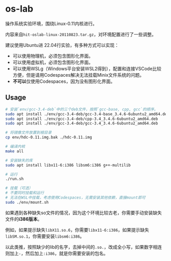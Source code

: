 # os-lab

操作系统实验环境，围绕Linux-0.11内核进行。

内容来自`hit-oslab-linux-20110823.tar.gz`，对环境配置进行了一些调整。

建议使用Ubuntu进 22.04行实验，有多种方式可以实现：

- 可以使用物理机，必须包含图形化界面。
- 可以使用虚拟机，必须包含图形化界面。
- 可以使用WSLg（Windows平台安装WSL2得到），配置和连接VSCode比较方便，但是请用Codespaces解决无法挂载Minix文件系统的问题。
- **不可以**仅使用Codespaces，因为没有图形化界面。

## Usage

```sh
# 安装`env/gcc-3.4-deb`中的三个deb文件，按照`gcc-base, cpp, gcc`的顺序。
sudo apt install ./env/gcc-3.4-deb/gcc-3.4-base_3.4.6-6ubuntu2_amd64.deb
sudo apt install ./env/gcc-3.4-deb/cpp-3.4_3.4.6-6ubuntu2_amd64.deb
sudo apt install ./env/gcc-3.4-deb/gcc-3.4_3.4.6-6ubuntu2_amd64.deb

# 将镜像文件放置到根目录
cp env/hdc-0.11.img.bak ./hdc-0.11.img

# 编译内核
make all

# 安装缺失的库
sudo apt install libx11-6:i386 libsm6:i386 g++-multilib

# 运行
./run.sh

# 挂载（可选）
# 不要同时挂载和运行
# 无法在WSL中挂载，考虑使用Codespaces，无需安装其他依赖，直接mount即可
sudo ./env/mount.sh
```

如果遇到各种缺失so文件的情况，因为这个环境比较古老，你需要手动安装缺失文件的**i386版本**。

例如，如果提示缺失`libX11.so.6`，你需要`libx11-6:i386`，如果提示缺失`libSM.so.1`，你需要安装`libsm6:i386`。

以此类推，按照缺少的lib的名字，去掉中间的`.so.`，改成全小写，如果数字相连则加上`-`，然后加上`:i386`，就是你需要安装的包名。
